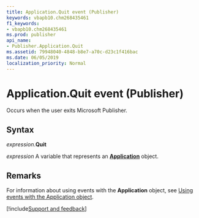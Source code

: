 ```yaml
---
title: Application.Quit event (Publisher)
keywords: vbapb10.chm268435461
f1_keywords:
- vbapb10.chm268435461
ms.prod: publisher
api_name:
- Publisher.Application.Quit
ms.assetid: 79948040-4848-b8e7-a70c-d23c1f416bac
ms.date: 06/05/2019
localization_priority: Normal
---
```



# Application.Quit event (Publisher)

Occurs when the user exits Microsoft Publisher.


## Syntax

_expression_.**Quit**

_expression_ A variable that represents an **[Application](Publisher.Application.md)** object.


## Remarks

For information about using events with the **Application** object, see [Using events with the Application object](../publisher/Concepts/using-events-with-the-application-object-publisher.md).




[!include[Support and feedback](~/includes/feedback-boilerplate.md)]